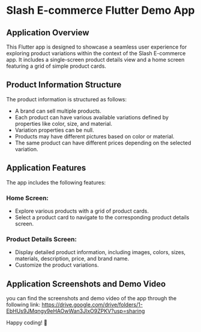 # Slash E-commerce Flutter Demo App

## Application Overview
This Flutter app is designed to showcase a seamless user experience for exploring product variations within the context of the Slash E-commerce app. It includes a single-screen product details view and a home screen featuring a grid of simple product cards.

## Product Information Structure
The product information is structured as follows:

- A brand can sell multiple products.
- Each product can have various available variations defined by properties like color, size, and material.
- Variation properties can be null.
- Products may have different pictures based on color or material.
- The same product can have different prices depending on the selected variation.

## Application Features

The app includes the following features:

### Home Screen:

- Explore various products with a grid of product cards.
- Select a product card to navigate to the corresponding product details screen.

### Product Details Screen:

- Display detailed product information, including images, colors, sizes,     materials, description, price, and brand name.
- Customize the product variations.

## Application Screenshots and Demo Video
you can find the screenshots and demo video of the app through the following link: https://drive.google.com/drive/folders/1-EbHUs9JMqngy9eHAOwWan3JlxO9ZPKV?usp=sharing

Happy coding! 🚀
